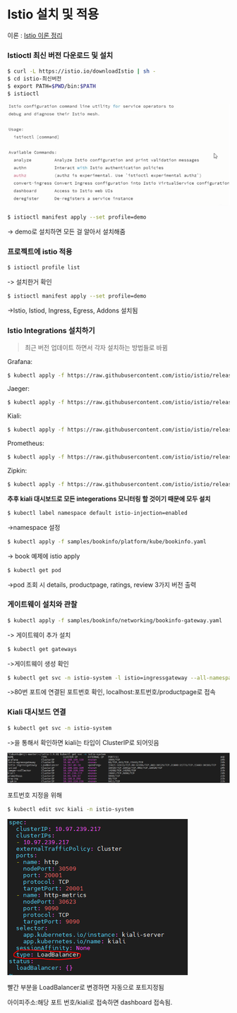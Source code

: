 # Istio 설치 및 적용

이론 : [Istio 이론 정리](https://www.notion.so/Docker-Kubernetes-c9168f4ed5f243da84b19111cd59210b)



### Istioctl 최신 버전 다운로드 및 설치

```bash
$ curl -L https://istio.io/downloadIstio | sh -
$ cd istio-최신버전
$ export PATH=$PWD/bin:$PATH
$ istioctl
```

![image-20210224103122324](./images/image1.png)

```bash
$ istioctl manifest apply --set profile=demo
```

-> demo로 설치하면 모든 걸 알아서 설치해줌



### 프로젝트에 istio 적용

```bash
$ istioctl profile list 
```

-> 설치한거 확인

```bash
$ istioctl manifest apply --set profile=demo
```

->Istio, Istiod, Ingress, Egress, Addons 설치됨



### Istio Integrations 설치하기

> 최근 버전 업데이트 하면서 각자 설치하는 방법들로 바뀜

Grafana:

```bash
$ kubectl apply -f https://raw.githubusercontent.com/istio/istio/release-1.9/samples/addons/grafana.yaml
```

Jaeger:

```bash
$ kubectl apply -f https://raw.githubusercontent.com/istio/istio/release-1.9/samples/addons/jaeger.yaml
```

Kiali:

```bash
$ kubectl apply -f https://raw.githubusercontent.com/istio/istio/release-1.9/samples/addons/kiali.yaml
```

Prometheus:

```bash
$ kubectl apply -f https://raw.githubusercontent.com/istio/istio/release-1.9/samples/addons/prometheus.yaml
```

Zipkin:

```bash
$ kubectl apply -f https://raw.githubusercontent.com/istio/istio/release-1.9/samples/addons/extras/zipkin.yaml
```

**추후 kiali 대시보드로 모든 integerations 모니터링 할 것이기 때문에 모두 설치**



```bash
$ kubectl label namespace default istio-injection=enabled
```

->namespace 설정

```bash
$ kubectl apply -f samples/bookinfo/platform/kube/bookinfo.yaml
```

-> book 예제에 istio apply

```bash
$ kubectl get pod
```

->pod 조회 시 details, productpage, ratings, review 3가지 버전 출력



### 게이트웨이 설치와 관찰

```bash
$ kubectl apply -f samples/bookinfo/networking/bookinfo-gateway.yaml
```

-> 게이트웨이 추가 설치

```bash
$ kubectl get gateways
```

->게이트웨이 생성 확인

```bash
$ kubectl get svc -n istio-system -l istio=ingressgateway --all-namespaces
```

->80번 포트에 연결된 포트번호 확인, localhost:포트번호/productpage로 접속



### Kiali 대시보드 연결

```bash
$ kubectl get svc -n istio-system
```

->을 통해서 확인하면 kiali는 타입이 ClusterIP로 되어잇음

![image-20210224154329440](./images/image2.png)

포트번호 지정을 위해 

```bash
$ kubectl edit svc kiali -n istio-system
```

![image-20210224154548618](./images/image3.png)

빨간 부분을 LoadBalancer로 변경하면 자동으로 포트지정됨

아이피주소:해당 포트 번호/kiali로 접속하면 dashboard 접속됨.